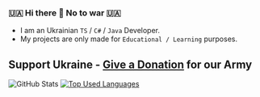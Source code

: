 ### 🇺🇦 Hi there 👋 No to war 🇺🇦

- I am an Ukrainian `TS` / `C#` / `Java` Developer.
- My projects are only made for `Educational / Learning` purposes.

## Support Ukraine - [Give a Donation](https://bank.gov.ua/en/about/support-the-armed-forces) for our Army

![GitHub Stats](https://github-readme-stats.vercel.app/api?username=Luminate-D&show_icons=true&theme=merko)
[![Top Used Languages](https://github-readme-stats.vercel.app/api/top-langs/?username=Luminate-D&layout=compact)](https://github.com/anuraghazra/github-readme-stats)
